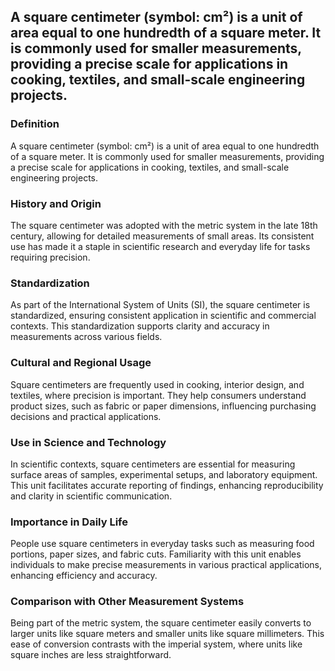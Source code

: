 ## A square centimeter (symbol: cm²) is a unit of area equal to one hundredth of a square meter. It is commonly used for smaller measurements, providing a precise scale for applications in cooking, textiles, and small-scale engineering projects.

### Definition
A square centimeter (symbol: cm²) is a unit of area equal to one hundredth of a square meter. It is commonly used for smaller measurements, providing a precise scale for applications in cooking, textiles, and small-scale engineering projects.

### History and Origin
The square centimeter was adopted with the metric system in the late 18th century, allowing for detailed measurements of small areas. Its consistent use has made it a staple in scientific research and everyday life for tasks requiring precision.

### Standardization
As part of the International System of Units (SI), the square centimeter is standardized, ensuring consistent application in scientific and commercial contexts. This standardization supports clarity and accuracy in measurements across various fields.

### Cultural and Regional Usage
Square centimeters are frequently used in cooking, interior design, and textiles, where precision is important. They help consumers understand product sizes, such as fabric or paper dimensions, influencing purchasing decisions and practical applications.

### Use in Science and Technology
In scientific contexts, square centimeters are essential for measuring surface areas of samples, experimental setups, and laboratory equipment. This unit facilitates accurate reporting of findings, enhancing reproducibility and clarity in scientific communication.

### Importance in Daily Life
People use square centimeters in everyday tasks such as measuring food portions, paper sizes, and fabric cuts. Familiarity with this unit enables individuals to make precise measurements in various practical applications, enhancing efficiency and accuracy.

### Comparison with Other Measurement Systems
Being part of the metric system, the square centimeter easily converts to larger units like square meters and smaller units like square millimeters. This ease of conversion contrasts with the imperial system, where units like square inches are less straightforward.

